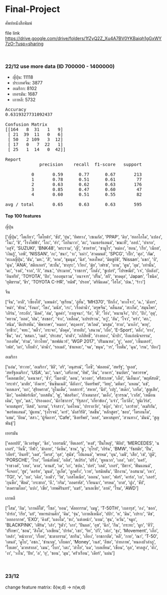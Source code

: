 # Final-Project
ศัพท์หนังสือพิมพ์

file link
https://drive.google.com/drive/folders/1fZyQ2Z_Xu4A7BV0YKBaiqh1gGxWY7zO-?usp=sharing

<br>
<h3> 22/12 use more data (ID 700000 - 1400000) </h3>
  <ul>
    <li>ญี่ปุ่น: 11118
    <li>ประเทศจีน: 3877
    <li>อเมริกา: 8102
    <li>เยอรมัน: 1687
    <li>เกาหลี: 5732
  </ul>

<pre>
Accuracy
0.6319327731092437

Confusion Matrix
[[164   8  31   1   9]
 [ 21  39  11   0   6]
 [ 50   2 109   3  12]
 [ 17   0   7  22   1]
 [ 25   1  14   0  42]]

Report
             precision    recall  f1-score   support

          0       0.59      0.77      0.67       213
          1       0.78      0.51      0.61        77
          2       0.63      0.62      0.63       176
          3       0.85      0.47      0.60        47
          4       0.60      0.51      0.55        82

avg / total       0.65      0.63      0.63       595
</pre>

<h4> Top 100 features </h4>
ญี่ปุ่น
<p>
  ['ญี่ปุ่น', 'โตเกียว', 'โตโยต้า', 'ซัป', 'ยุ่น', 'ทิศทาง', 'เซเนกัล', 'PPAP', 'ดิบ', 'ฮอกไกโด', 'แปลง', 'โนะ', 'ชิ', 'โรงไฟฟ้า', 'โกะ', 'ฮ่า', 'โอกินาวา', 'ตะ', 'เนเธอร์แลนด์', 'ขณะที่', 'อลป.', 'บำเรอ', 'อสุจิ', 'SUZUKI', 'BNK48', 'พระราม', 'ญี่', 'สาหร่าย', 'ซามูไร', 'หม่อง', 'ฮอน', 'เร็ย', 'เนียส', 'เงินกู้', 'เอพี', 'NISSAN', 'กะ', 'ชนา', 'วะ', 'แผ่ว', 'สวดมนต์', 'SPCG', 'เป็ก', 'ศุภ', 'ภัฒ', 'ทะเลญี่ปุ่น', 'ธัน', 'มท.', 'สึ', 'หาด', 'ชุมนุม', 'นิส', 'หลงใหล', 'มิตซูบิชิ', 'Nissan', 'แขก', 'บิ', 'นุ่น', 'ANA', 'สติกเกอร์', 'สะบั้น', 'ซากุระ', 'เวียง', 'มุ้ย', 'เฟรซ', 'บาน', 'ตูน', 'ลุม', 'เท่านั้น', 'ดะ', 'รงค์', 'จวก', 'กิ', 'สนช.', 'ประมาท', 'ราชการ', 'โกดัง', 'ซูเปอร์', 'ไปรษณีย์', 'เจ', 'บัลลังก์', 'อินทรีย์', 'TOYOTA', 'ปิก', 'กองทุนรวม', 'อนาจาร', 'ปริ๊น', 'สกี', 'ขาดดุล', 'Japan', 'โซนิค', 'ยุติธรรม', 'ธีร', 'TOYOTA C-HR', 'ทมิฬ', 'ปรอท', 'ตรินิแดด', 'ไฮโล', 'ปณ.', 'ร้าว']
</p>
จีน
<p>
  ['จีน', 'อาลี', 'เซี่ยงไฮ้', 'แพนด้า', 'ทุเรียน', 'อู่ฮั่น', 'MH370', 'ปักกิ่ง', 'หางโจว', 'ฉ.', 'มังกร', 'หม่า', 'ฟ่าน', 'รังนก', 'โขง', 'มนัส', 'เระ', 'เรือดำน้ำ', 'ตรุษจีน', 'คลื่นลม', 'สะเก็ด', 'สมุนไพร', 'เอิร์น', 'กระอัก', 'มิลค์', 'ล่ม', 'มูลค่า', 'กาญจนา', 'รัล', 'ตี๋', 'โย่ง', 'หนานจิง', 'บัว', 'ปิง', 'อุตุ', 'หยวน', 'ลอต', 'ฝน', 'สงขลา', 'จ่าง', 'เหลื่อม', 'แปรปรวน', 'หวู่', 'ลัน', 'โจว', 'หร่า', 'ศก.', 'สนิม', 'ดีเปรสชัน', 'พิพากษา', 'หมอก', 'ศฤงคาร', 'สเวิลด์', 'มรสุม', 'ฮวบ', 'มาเก๊า', 'พายุ', 'อาชีวะ', 'จยย.', 'พลิ้ว', 'กระจก', 'มังคุด', 'สายลับ', 'เสฉวน', 'เบื่อ', 'E-Sport', 'ตลิ่ง', 'ยาง', 'ชิ้น', 'ตง', 'ขสมก.', 'เมล์', 'ประสบ', 'ค่าตัว', 'อภิสิทธิ์', 'อ่างทอง', 'น้ำป่า', 'ถึงแก่อนิจกรรม', 'กองทัพ', 'ท่วม', 'อ่าวไทย', 'ซอฟต์แวร์', 'WGP 2017', 'ปริมณฑล', 'ยู', 'คอย', 'เซ็นเตอร์', 'เฟส', 'ผา', 'เก็บตัว', 'ดำน้ำ', 'รถเมล์', 'ชำแหละ', 'จม', 'ขนุน', 'วร', 'โบตั๋น', 'ฉุน', 'เรน', 'ป๋อง']
</p>
อเมริกา
<p>
  ['แอ๋ม', 'ฮาวาย', 'อเมริกา', 'ชิลี', 'อริ', 'อนุสรณ์', 'ไอซี', 'ฟลอยด์', 'สหรัฐ', 'ยูเอส', 'สหรัฐอเมริกา', 'USA', 'มะ', 'เณร', 'เสรีภาพ', 'ทิฟ', 'ลีน', 'อาคาร', 'ธนบัตร', 'ทศวรรษ', 'โคลอมเบีย', 'แคนาดา', 'ซัว', 'ไมอามี', 'ดอน', 'ดวงตา', 'ศรีสะเกษ', 'เล็ป', 'ดีเอ็นเอ', 'พฤหัสบดี', 'กระทำ', 'มาลัย', 'อังคาร', 'ซินซินเนติ', 'ตีลังกา', 'ยึดทรัพย์', 'วิทยุ', 'มหึมา', 'แหลม', 'แช่', 'คอลเลจ', 'บก', 'สุริยคราส', 'ยูไนเต็ด', 'ออสการ์', 'สหาย', 'นีย์', 'เปรู', 'สเต๊ก', 'เกร็ด', 'สูญเสีย', 'มิก', 'แคลิฟอร์เนีย', 'บอสตัน', 'พู', 'ฟลอริดา', 'กัวเตมาลา', 'มเอ็ง', 'สุวรรณ', 'เวกัส', 'เหมือนเดิม', 'ทูบ', 'มส.', 'ปรองดอง', 'นักวิชาการ', 'รัฐสภา', 'เกี่ยวข้อง', 'แจ๋ว', 'โบว์ลิ่ง', 'ยูนิเวิร์ส', 'คาบสมุทร', 'ลิสต์', 'แกรม', 'เจ้าสาว', 'แค่ไหน', 'ปารากวัย', 'ซบุ๊ก', 'ฟาว', 'เลวร้าย', 'อเมริกัน', 'พอร์ตแลนด์', 'ผู้แทน', 'รุ่งโรจน์', 'คาร์', 'มังสวิรัติ', 'สดชื่น', 'หลักสูตร', 'ขอบ', 'โตรอนโต', 'แชม', 'ป้อม', 'สสว.', 'ผู้จัดการ', 'Cafe', 'ชิงทรัพย์', 'ลอส', 'มหาสมุทร', 'สวนทาง', 'มันน์', 'สูญพันธุ์']
</p>
เยอรมัน
<p>
  ['คลอปป์', 'ลิเวอร์พูล', 'ซิล', 'เยอรมนี', 'ฮิตเลอร์', 'หงส์', 'ปืนใหญ่', 'ฟิลิป', 'MERCEDES', 'นเกอร์', 'วันนี้', 'กีฬา', 'ม้าลาย', 'วัคซีน', 'ชาน', 'นู', 'ยุโรป', 'เยิร์น', 'BMW', 'รัชสมัย', 'ปืน', 'เบียร์', 'อินทรี', 'เดส', 'โครส', 'อุส', 'สุนัข', 'โปแลนด์', 'พรหม', 'บุน', 'เมธี', 'เสือ', 'เช่', 'ผู้ดี', 'PORSCHE', 'โรล', 'ไอน์สไตน์', 'อลิส', 'สเบิร์ก', 'ฝรั่ง', 'หูหนวก', 'เอล', 'เต่า', 'แคร์', 'ราชวงศ์', 'เทล', 'ดาล', 'คานส์', 'เด', 'เก', 'ชปล.', 'ปอร์', 'เลต์', 'เกอร์', 'ปิศาจ', 'ฟินแลนด์', 'จิ้งจอก', 'ฮูธ', 'ดอร์ท', 'มุนด์', 'ภูเก็ต', 'ลูกครึ่ง', 'เวท', 'แฮมิลตัน', 'ฝึกงาน', 'ลงสนาม', 'เหว', 'TGI', 'v', 'บล', 'เคิล', 'ลงตัว', 'วิช', 'เอสโตเนีย', 'อลอน', 'แลก', 'ฟอร์', 'คาร์ล', 'เบ', 'เลอร์', 'กุนซือ', 'ฟิลด์', 'กระชาก', 'บี.', 'กริม', 'ถอดรหัส', 'เวียนนา', 'ทรหด', 'บาส', 'ฝูง', 'ชัป', 'สงครามโลก', 'แปง', 'เขี่ย', 'เทพศิรินทร์', 'แมร์', 'มาเลเซีย', 'ลาห์', 'โรม', 'AWD']
</p>
เกาหลี
<p>
  ['โสม', 'กิม', 'เกาหลีใต้', 'โซล', 'ยอน', 'ศัลยกรรม', 'เมนู', 'T-50TH', 'เบลารุส', 'กง', 'ซอก', 'ปาร์ก', 'เรีย', 'แย้', 'ทหารผ่านศึก', 'คิม', 'จุ่น', 'เกาหลีเหนือ', 'ปป้า', 'ห', 'มิน', 'เปราะ', 'ติช', 'ออกอากาศ', 'EXO', 'คิงส์', 'แตงโม', 'ซง', 'แต่งหน้า', 'แบม', 'ชุน', 'ควัน', 'จมูก', 'BLACKPINK', 'เฟิร์น', 'เล้า', 'รู้ตัว', 'เกา', 'ปันผล', 'อุซ', 'นึก', 'กึน', 'กระทะ', 'ผูก', 'ทีวี', 'ปรึกษา', 'ชอน', 'สิงโต', 'เอเชียน', 'ปาร์ค', 'เชา', 'ริท', 'ปวี', 'เค้ก', 'ซุง', 'Movement', 'เอ็ก', 'เหล้า', 'หน้ากาก', 'เรื่อย', 'ชะตากรรม', 'สกรีน', 'เฮือง', 'อาชกาบัต', 'หลี', 'กาย', 'ณา', 'T-50', 'เตนล์', 'ดูไบ', 'อชก.', 'ชำนาญ', 'เก็บตก', 'Money', 'เนส', 'ลีซอ', 'ถ่ายภาพ', 'หนองบัวลำภู', 'ใบเตย', 'มวยสากล', 'เมน', 'โบก', 'เตะ', 'ลำไย', 'แด', 'เบลเยี่ยม', 'เขื่อน', 'อุล', 'ศาลสูง', 'คัง', 'งา', 'วงใน', 'ปัท', 'ล', 'ยุ', 'ซอน', 'มุน', 'ครัวเรือน', 'เดียร์', 'แผ่น']
</p>
<br>
<h3> 23/12  </h3>
change feature matrix: δ(w,d) -> n(w,d)
